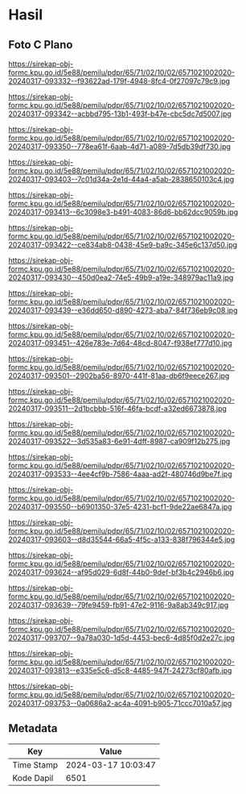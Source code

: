 # Hasil

## Foto C Plano

https://sirekap-obj-formc.kpu.go.id/5e88/pemilu/pdpr/65/71/02/10/02/6571021002020-20240317-093332--f93622ad-179f-4948-8fc4-0f27097c79c9.jpg

https://sirekap-obj-formc.kpu.go.id/5e88/pemilu/pdpr/65/71/02/10/02/6571021002020-20240317-093342--acbbd795-13b1-493f-b47e-cbc5dc7d5007.jpg

https://sirekap-obj-formc.kpu.go.id/5e88/pemilu/pdpr/65/71/02/10/02/6571021002020-20240317-093350--778ea61f-6aab-4d71-a089-7d5db39df730.jpg

https://sirekap-obj-formc.kpu.go.id/5e88/pemilu/pdpr/65/71/02/10/02/6571021002020-20240317-093403--7c01d34a-2e1d-44a4-a5ab-2838650103c4.jpg

https://sirekap-obj-formc.kpu.go.id/5e88/pemilu/pdpr/65/71/02/10/02/6571021002020-20240317-093413--6c3098e3-b491-4083-86d6-bb62dcc9059b.jpg

https://sirekap-obj-formc.kpu.go.id/5e88/pemilu/pdpr/65/71/02/10/02/6571021002020-20240317-093422--ce834ab8-0438-45e9-ba9c-345e6c137d50.jpg

https://sirekap-obj-formc.kpu.go.id/5e88/pemilu/pdpr/65/71/02/10/02/6571021002020-20240317-093430--450d0ea2-74e5-49b9-a19e-348979ac11a9.jpg

https://sirekap-obj-formc.kpu.go.id/5e88/pemilu/pdpr/65/71/02/10/02/6571021002020-20240317-093439--e36dd650-d890-4273-aba7-84f736eb9c08.jpg

https://sirekap-obj-formc.kpu.go.id/5e88/pemilu/pdpr/65/71/02/10/02/6571021002020-20240317-093451--426e783e-7d64-48cd-8047-f938ef777d10.jpg

https://sirekap-obj-formc.kpu.go.id/5e88/pemilu/pdpr/65/71/02/10/02/6571021002020-20240317-093501--2902ba56-8970-441f-81aa-db6f9eece267.jpg

https://sirekap-obj-formc.kpu.go.id/5e88/pemilu/pdpr/65/71/02/10/02/6571021002020-20240317-093511--2d1bcbbb-516f-46fa-bcdf-a32ed6673878.jpg

https://sirekap-obj-formc.kpu.go.id/5e88/pemilu/pdpr/65/71/02/10/02/6571021002020-20240317-093522--3d535a83-6e91-4dff-8987-ca909f12b275.jpg

https://sirekap-obj-formc.kpu.go.id/5e88/pemilu/pdpr/65/71/02/10/02/6571021002020-20240317-093533--4ee4cf9b-7586-4aaa-ad2f-480746d9be7f.jpg

https://sirekap-obj-formc.kpu.go.id/5e88/pemilu/pdpr/65/71/02/10/02/6571021002020-20240317-093550--b6901350-37e5-4231-bcf1-9de22ae6847a.jpg

https://sirekap-obj-formc.kpu.go.id/5e88/pemilu/pdpr/65/71/02/10/02/6571021002020-20240317-093603--d8d35544-66a5-4f5c-a133-838f796344e5.jpg

https://sirekap-obj-formc.kpu.go.id/5e88/pemilu/pdpr/65/71/02/10/02/6571021002020-20240317-093624--af95d029-6d8f-44b0-9def-bf3b4c2946b6.jpg

https://sirekap-obj-formc.kpu.go.id/5e88/pemilu/pdpr/65/71/02/10/02/6571021002020-20240317-093639--79fe9459-fb91-47e2-9116-9a8ab349c917.jpg

https://sirekap-obj-formc.kpu.go.id/5e88/pemilu/pdpr/65/71/02/10/02/6571021002020-20240317-093707--9a78a030-1d5d-4453-bec6-4d85f0d2e27c.jpg

https://sirekap-obj-formc.kpu.go.id/5e88/pemilu/pdpr/65/71/02/10/02/6571021002020-20240317-093813--e335e5c6-d5c8-4485-947f-24273cf80afb.jpg

https://sirekap-obj-formc.kpu.go.id/5e88/pemilu/pdpr/65/71/02/10/02/6571021002020-20240317-093753--0a0686a2-ac4a-4091-b905-71ccc7010a57.jpg


## Metadata

| Key        | Value               |
| ---------- | ------------------- |
| Time Stamp | 2024-03-17 10:03:47 |
| Kode Dapil | 6501                |



